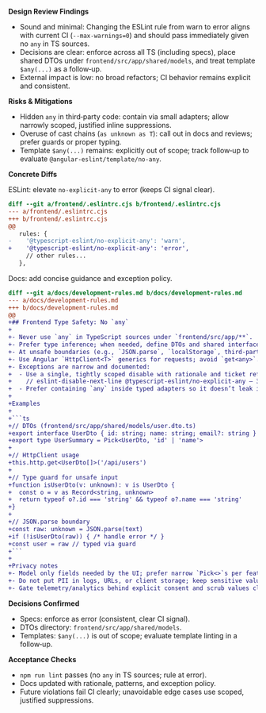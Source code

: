 **Design Review Findings**

- Sound and minimal: Changing the ESLint rule from warn to error aligns with current CI (`--max-warnings=0`) and should pass immediately given no `any` in TS sources.
- Decisions are clear: enforce across all TS (including specs), place shared DTOs under `frontend/src/app/shared/models`, and treat template `$any(...)` as a follow‑up.
- External impact is low: no broad refactors; CI behavior remains explicit and consistent.

**Risks & Mitigations**
- Hidden `any` in third‑party code: contain via small adapters; allow narrowly scoped, justified inline suppressions.
- Overuse of cast chains (`as unknown as T`): call out in docs and reviews; prefer guards or proper typing.
- Template `$any(...)` remains: explicitly out of scope; track follow‑up to evaluate `@angular-eslint/template/no-any`.

**Concrete Diffs**

ESLint: elevate `no-explicit-any` to error (keeps CI signal clear).
```diff
diff --git a/frontend/.eslintrc.cjs b/frontend/.eslintrc.cjs
--- a/frontend/.eslintrc.cjs
+++ b/frontend/.eslintrc.cjs
@@
   rules: {
-    '@typescript-eslint/no-explicit-any': 'warn',
+    '@typescript-eslint/no-explicit-any': 'error',
     // other rules...
   },
```

Docs: add concise guidance and exception policy.
```diff
diff --git a/docs/development-rules.md b/docs/development-rules.md
--- a/docs/development-rules.md
+++ b/docs/development-rules.md
@@
+## Frontend Type Safety: No `any`
+
+- Never use `any` in TypeScript sources under `frontend/src/app/**`.
+- Prefer type inference; when needed, define DTOs and shared interfaces in `frontend/src/app/shared/models` (PascalCase names).
+- At unsafe boundaries (e.g., `JSON.parse`, `localStorage`, third‑party SDKs), accept `unknown`, validate with type guards, then narrow.
+- Use Angular `HttpClient<T>` generics for requests; avoid `get<any>`.
+- Exceptions are narrow and documented:
+  - Use a single, tightly scoped disable with rationale and ticket reference:
+    // eslint-disable-next-line @typescript-eslint/no-explicit-any — 3rd‑party callback type; see T-1234
+  - Prefer containing `any` inside typed adapters so it doesn’t leak into app code.
+
+Examples
+
+```ts
+// DTOs (frontend/src/app/shared/models/user.dto.ts)
+export interface UserDto { id: string; name: string; email?: string }
+export type UserSummary = Pick<UserDto, 'id' | 'name'>
+
+// HttpClient usage
+this.http.get<UserDto[]>('/api/users')
+
+// Type guard for unsafe input
+function isUserDto(v: unknown): v is UserDto {
+  const o = v as Record<string, unknown>
+  return typeof o?.id === 'string' && typeof o?.name === 'string'
+}
+
+// JSON.parse boundary
+const raw: unknown = JSON.parse(text)
+if (!isUserDto(raw)) { /* handle error */ }
+const user = raw // typed via guard
+```
+
+Privacy notes
+- Model only fields needed by the UI; prefer narrow `Pick<>`s per feature.
+- Do not put PII in logs, URLs, or client storage; keep sensitive values in memory only.
+- Gate telemetry/analytics behind explicit consent and scrub values client‑side.
```

**Decisions Confirmed**
- Specs: enforce as error (consistent, clear CI signal).
- DTOs directory: `frontend/src/app/shared/models`.
- Templates: `$any(...)` is out of scope; evaluate template linting in a follow‑up.

**Acceptance Checks**
- `npm run lint` passes (no `any` in TS sources; rule at error).
- Docs updated with rationale, patterns, and exception policy.
- Future violations fail CI clearly; unavoidable edge cases use scoped, justified suppressions.